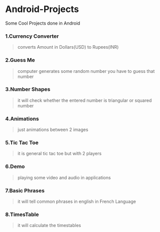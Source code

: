 # Android-Projects
Some Cool Projects done in Android 

### 1.Currency Converter 

   > converts Amount in Dollars(USD) to Rupees(INR)
### 2.Guess Me

   > computer generates some random number you have to guess that number
### 3.Number Shapes

   > it will check whether the entered number is triangular or squared number
### 4.Animations
    
   > just animations between 2 images 
### 5.Tic Tac Toe

   > it is general tic tac toe but with 2 players 
### 6.Demo
   >playing some video and audio in applications
### 7.Basic Phrases
   >it will tell common phrases in english in French Language
### 8.TimesTable
   > it will calculate the timestables